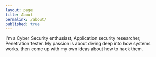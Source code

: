 ```yaml
---
layout: page
title: About
permalink: /about/
published: true
---
```



I'm a Cyber Security enthusiast, Application security researcher, Penetration tester.
My passion is about diving deep into how systems works. then come up with my own ideas about how to hack them.